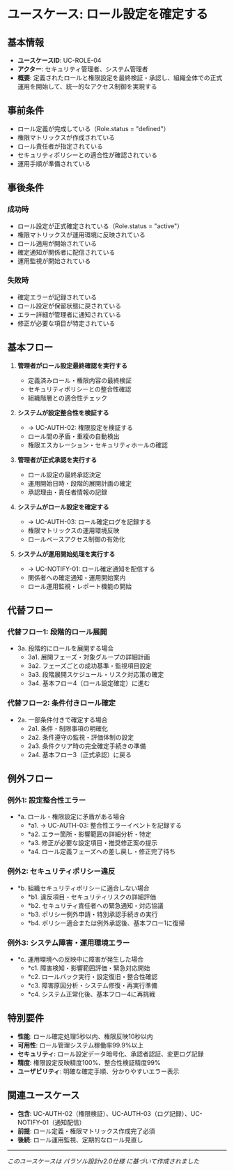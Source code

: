 # ユースケース: ロール設定を確定する

## 基本情報
- **ユースケースID**: UC-ROLE-04
- **アクター**: セキュリティ管理者、システム管理者
- **概要**: 定義されたロールと権限設定を最終検証・承認し、組織全体での正式運用を開始して、統一的なアクセス制御を実現する

## 事前条件
- ロール定義が完成している（Role.status = "defined"）
- 権限マトリックスが作成されている
- ロール責任者が指定されている
- セキュリティポリシーとの適合性が確認されている
- 運用手順が準備されている

## 事後条件
### 成功時
- ロール設定が正式確定されている（Role.status = "active"）
- 権限マトリックスが運用環境に反映されている
- ロール適用が開始されている
- 確定通知が関係者に配信されている
- 運用監視が開始されている

### 失敗時
- 確定エラーが記録されている
- ロール設定が保留状態に戻されている
- エラー詳細が管理者に通知されている
- 修正が必要な項目が特定されている

## 基本フロー
1. **管理者がロール設定最終確認を実行する**
   - 定義済みロール・権限内容の最終検証
   - セキュリティポリシーとの整合性確認
   - 組織階層との適合性チェック

2. **システムが設定整合性を検証する**
   - → UC-AUTH-02: 権限設定を検証する
   - ロール間の矛盾・重複の自動検出
   - 権限エスカレーション・セキュリティホールの確認

3. **管理者が正式承認を実行する**
   - ロール設定の最終承認決定
   - 運用開始日時・段階的展開計画の確定
   - 承認理由・責任者情報の記録

4. **システムがロール設定を確定する**
   - → UC-AUTH-03: ロール確定ログを記録する
   - 権限マトリックスの運用環境反映
   - ロールベースアクセス制御の有効化

5. **システムが運用開始処理を実行する**
   - → UC-NOTIFY-01: ロール確定通知を配信する
   - 関係者への確定通知・運用開始案内
   - ロール運用監視・レポート機能の開始

## 代替フロー
### 代替フロー1: 段階的ロール展開
- 3a. 段階的にロールを展開する場合
  - 3a1. 展開フェーズ・対象グループの詳細計画
  - 3a2. フェーズごとの成功基準・監視項目設定
  - 3a3. 段階展開スケジュール・リスク対応策の確定
  - 3a4. 基本フロー4（ロール設定確定）に進む

### 代替フロー2: 条件付きロール確定
- 2a. 一部条件付きで確定する場合
  - 2a1. 条件・制限事項の明確化
  - 2a2. 条件遵守の監視・評価体制の設定
  - 2a3. 条件クリア時の完全確定手続きの準備
  - 2a4. 基本フロー3（正式承認）に戻る

## 例外フロー
### 例外1: 設定整合性エラー
- *a. ロール・権限設定に矛盾がある場合
  - *a1. → UC-AUTH-03: 整合性エラーイベントを記録する
  - *a2. エラー箇所・影響範囲の詳細分析・特定
  - *a3. 修正が必要な設定項目・推奨修正案の提示
  - *a4. ロール定義フェーズへの差し戻し・修正完了待ち

### 例外2: セキュリティポリシー違反
- *b. 組織セキュリティポリシーに適合しない場合
  - *b1. 違反項目・セキュリティリスクの詳細評価
  - *b2. セキュリティ責任者への緊急通知・対応協議
  - *b3. ポリシー例外申請・特別承認手続きの実行
  - *b4. ポリシー適合または例外承認後、基本フロー1に復帰

### 例外3: システム障害・運用環境エラー
- *c. 運用環境への反映中に障害が発生した場合
  - *c1. 障害検知・影響範囲評価・緊急対応開始
  - *c2. ロールバック実行・設定復旧・整合性確認
  - *c3. 障害原因分析・システム修復・再実行準備
  - *c4. システム正常化後、基本フロー4に再挑戦

## 特別要件
- **性能**: ロール確定処理5秒以内、権限反映10秒以内
- **可用性**: ロール管理システム稼働率99.9%以上
- **セキュリティ**: ロール設定データ暗号化、承認者認証、変更ログ記録
- **精度**: 権限設定反映精度100%、整合性検証精度99%
- **ユーザビリティ**: 明確な確定手順、分かりやすいエラー表示

## 関連ユースケース
- **包含**: UC-AUTH-02（権限検証）、UC-AUTH-03（ログ記録）、UC-NOTIFY-01（通知配信）
- **前提**: ロール定義・権限マトリックス作成完了必須
- **後続**: ロール運用監視、定期的なロール見直し

---
*このユースケースは パラソル設計v2.0仕様 に基づいて作成されました*
